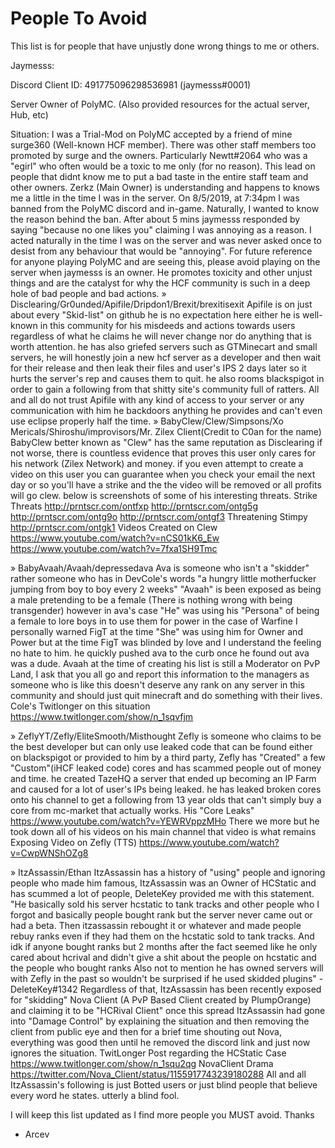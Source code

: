 # People To Avoid
This list is for people that have unjustly done wrong things to me or others.

Jaymesss: 

  Discord Client ID: 491775096298536981 (jaymesss#0001)

  Server Owner of PolyMC. (Also provided resources for the actual server, Hub, etc)

  Situation:
    I was a Trial-Mod on PolyMC accepted by a friend of mine surge360 (Well-known HCF member). There was other staff members too promoted
  by surge and the owners. Particularly Newtt#2064 who was a "egirl" who often would be a toxic to me only (for no reason). This lead on people
  that didnt know me to put a bad taste in the entire staff team and other owners. Zerkz (Main Owner) is understanding and happens to knows me a little in the time I was in the server.
  On 8/5/2019, at 7:34pm I was banned from the PolyMC discord and in-game. Naturally, I wanted to know the reason behind the ban. After about 5 mins jaymesss responded by
  saying "because no one likes you" claiming I was annoying as a reason. I acted naturally in the time I was on the server and was never asked once to desist from any behaviour
  that would be "annoying". For future reference for anyone playing PolyMC and are seeing this, please avoid playing on the server when jaymesss is an owner.
  He promotes toxicity and other unjust things and are the catalyst for why the HCF community is such in a deep hole of bad people and bad actions.
» Disclearing/Gr0unded/Apifile/Dripdon1/Brexit/brexitisexit
Apifile is on just about every "Skid-list" on github he is no expectation here either he is well-known in this community for his misdeeds and actions towards users regardless of what he claims he will never change nor do anything that is worth attention. he has also griefed servers such as GTMinecart and small servers, he will honestly join a new hcf server as a developer and then wait for their release and then leak their files and user's IPS 2 days later so it hurts the server's rep and causes them to quit. he also rooms blackspigot in order to gain a following from that shitty site's community full of ratters.
All and all do not trust Apifile with any kind of access to your server or any communication with him he backdoors anything he provides and can't even use eclipse properly half the time.
» BabyClew/Clew/Simpsons/Xo Mericals/Shiroshu/improvisors/Mr. Zilex Client(Credit to C0an for the name)
BabyClew better known as "Clew" has the same reputation as Disclearing if not worse, there is countless evidence that proves this user only cares for his network (Zilex Network) and money. if you even attempt to create a video on this user you can guarantee when you check your email the next day or so you'll have a strike and the the video will be removed or all profits will go clew. below is screenshots of some of his interesting threats.
Strike Threats http://prntscr.com/ontfxp http://prntscr.com/ontg5g http://prntscr.com/ontg9o http://prntscr.com/ontgf3
Threatening Stimpy http://prntscr.com/ontgk1
Videos Created on Clew https://www.youtube.com/watch?v=nCS01kK6_Ew https://www.youtube.com/watch?v=7fxa1SH9Tmc


» BabyAvaah/Avaah/depressedava
Ava is someone who isn't a "skidder" rather someone who has in DevCole's words "a hungry little motherfucker jumping from boy to boy every 2 weeks" "Avaah" is been exposed as being a male pretending to be a female (There is nothing wrong with being transgender) however in ava's case "He" was using his "Persona" of being a female to lore boys in to use them for power in the case of Warfine I personally warned FigT at the time "She" was using him for Owner and Power but at the time FigT was blinded by love and I understand the feeling no hate to him. he quickly pushed ava to the curb once he found out ava was a dude.
Avaah at the time of creating his list is still a Moderator on PvP Land, I ask that you all go and report this information to the managers as someone who is like this doesn't deserve any rank on any server in this community and should just quit minecraft and do something with their lives.
Cole's Twitlonger on this situation https://www.twitlonger.com/show/n_1sqvfjm


» ZeflyYT/Zefly/EliteSmooth/Misthought
Zefly is someone who claims to be the best developer but can only use leaked code that can be found either on blackspigot or provided to him by a third party, Zefly has "Created" a few "Custom"(iHCF leaked code) cores and has scammed people out of money and time. he created TazeHQ a server that ended up becoming an IP Farm and caused for a lot of user's IPs being leaked. he has leaked broken cores onto his channel to get a following from 13 year olds that can't simply buy a core from mc-market that actually works.
His "Core Leaks" https://www.youtube.com/watch?v=YEWRVppzMHo
There we more but he took down all of his videos on his main channel that video is what remains
Exposing Video on Zefly (TTS) https://www.youtube.com/watch?v=CwpWNShOZg8


» ItzAssassin/Ethan
ItzAssassin has a history of "using" people and ignoring people who made him famous, ItzAssassin was an Owner of HCStatic and has scummed a lot of people, DeleteKey provided me with this statement.
"He basically sold his server hcstatic to tank tracks and other people who I forgot and basically people bought rank but the server never came out or had a beta. Then itzassassin rebought it or whatever and made people rebuy ranks even if they had them on the hcstatic sold to tank tracks. And idk if anyone bought ranks but 2 months after the fact seemed like he only cared about hcrival and didn't give a shit about the people on hcstatic and the people who bought ranks Also not to mention he has owned servers will with Zefly in the past so wouldn't be surprised if he used skidded plugins" - DeleteKey#1342
Regardless of that, ItzAssassin has been recently exposed for "skidding" Nova Client (A PvP Based Client created by PlumpOrange) and claiming it to be "HCRival Client" once this spread ItzAssassin had gone into "Damage Control" by explaining the situation and then removing the client from public eye and then for a brief time shouting out Nova, everything was good then until he removed the discord link and just now ignores the situation.
TwitLonger Post regarding the HCStatic Case https://www.twitlonger.com/show/n_1squ2qg
NovaClient Drama https://twitter.com/Nova_Client/status/1155917743239180288
All and all ItzAssassin's following is just Botted users or just blind people that believe every word he states. utterly a blind fool.

I will keep this list updated as I find more people you MUST avoid. Thanks
- Arcev




